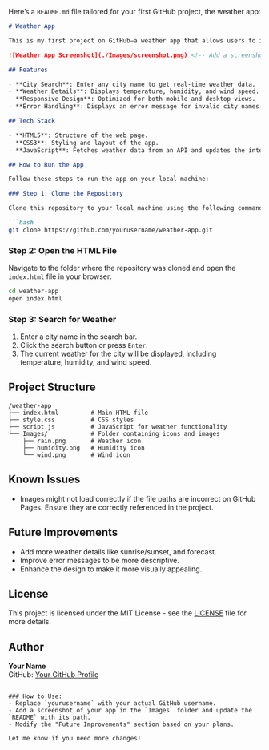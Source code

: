 Here’s a `README.md` file tailored for your first GitHub project, the weather app:

```markdown
# Weather App

This is my first project on GitHub—a weather app that allows users to input a city name and get the current weather details such as temperature, humidity, and wind speed.

![Weather App Screenshot](./Images/screenshot.png) <!-- Add a screenshot of your app here -->

## Features

- **City Search**: Enter any city name to get real-time weather data.
- **Weather Details**: Displays temperature, humidity, and wind speed.
- **Responsive Design**: Optimized for both mobile and desktop views.
- **Error Handling**: Displays an error message for invalid city names.

## Tech Stack

- **HTML5**: Structure of the web page.
- **CSS3**: Styling and layout of the app.
- **JavaScript**: Fetches weather data from an API and updates the interface dynamically.

## How to Run the App

Follow these steps to run the app on your local machine:

### Step 1: Clone the Repository

Clone this repository to your local machine using the following command:

```bash
git clone https://github.com/yourusername/weather-app.git
```

### Step 2: Open the HTML File

Navigate to the folder where the repository was cloned and open the `index.html` file in your browser:

```bash
cd weather-app
open index.html
```

### Step 3: Search for Weather

1. Enter a city name in the search bar.
2. Click the search button or press `Enter`.
3. The current weather for the city will be displayed, including temperature, humidity, and wind speed.

## Project Structure

```
/weather-app
├── index.html         # Main HTML file
├── style.css          # CSS styles
├── script.js          # JavaScript for weather functionality
└── Images/            # Folder containing icons and images
    ├── rain.png       # Weather icon
    ├── humidity.png   # Humidity icon
    └── wind.png       # Wind icon
```

## Known Issues

- Images might not load correctly if the file paths are incorrect on GitHub Pages. Ensure they are correctly referenced in the project.

## Future Improvements

- Add more weather details like sunrise/sunset, and forecast.
- Improve error messages to be more descriptive.
- Enhance the design to make it more visually appealing.

## License

This project is licensed under the MIT License - see the [LICENSE](LICENSE) file for more details.

## Author

**Your Name**  
GitHub: [Your GitHub Profile](https://github.com/yourusername)
```

### How to Use:
- Replace `yourusername` with your actual GitHub username.
- Add a screenshot of your app in the `Images` folder and update the `README` with its path.
- Modify the "Future Improvements" section based on your plans.

Let me know if you need more changes!
